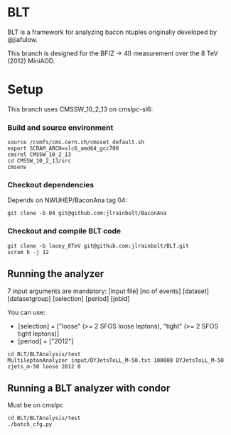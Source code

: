 BLT
===

BLT is a framework for analyzing bacon ntuples originally developed by @jiafulow.

This branch is designed for the BF(Z -> 4l) measurement over the 8 TeV (2012) MiniAOD.

Setup
=====

This branch uses CMSSW_10_2_13 on cmslpc-sl6:

### Build and source environment

```
source /cvmfs/cms.cern.ch/cmsset_default.sh
export SCRAM_ARCH=slc6_amd64_gcc700
cmsrel CMSSW_10_2_13
cd CMSSW_10_2_13/src
cmsenv
```

### Checkout dependencies

Depends on NWUHEP/BaconAna tag 04:

```
git clone -b 04 git@github.com:jlrainbolt/BaconAna
```

### Checkout and compile BLT code

```
git clone -b lacey_8TeV git@github.com:jlrainbolt/BLT.git
scram b -j 12
```

## Running the analyzer

7 input arguments are mandatory: [input file] [no of events] [dataset] [datasetgroup] [selection] [period] [jobid]

You can use:
* [selection] = ["loose" (>= 2 SFOS loose leptons), "tight" (>= 2 SFOS tight leptons)]
* [period] = ["2012"]

```
cd BLT/BLTAnalysis/test
MultileptonAnalyzer input/DYJetsToLL_M-50.txt 100000 DYJetsToLL_M-50 zjets_m-50 loose 2012 0
```

## Running a BLT analyzer with condor

Must be on cmslpc

```
cd BLT/BLTAnalysis/test
./batch_cfg.py
```
